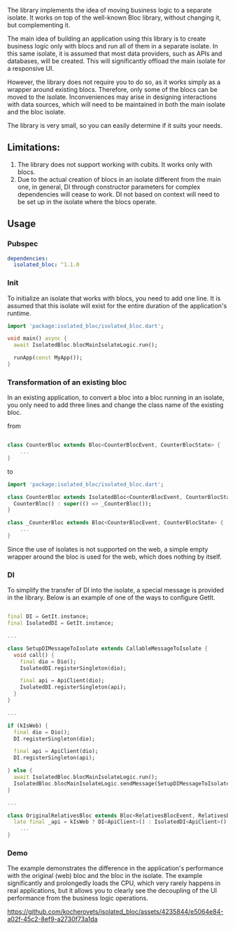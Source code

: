 The library implements the idea of moving business logic to a separate isolate. It works on top of the well-known Bloc library, without changing it, but complementing it.

The main idea of building an application using this library is to create business logic only with blocs and run all of them in a separate isolate. In this same isolate, it is assumed that most data providers, such as APIs and databases, will be created. This will significantly offload the main isolate for a responsive UI.

However, the library does not require you to do so, as it works simply as a wrapper around existing blocs. Therefore, only some of the blocs can be moved to the isolate. Inconveniences may arise in designing interactions with data sources, which will need to be maintained in both the main isolate and the bloc isolate.

The library is very small, so you can easily determine if it suits your needs.

## Limitations:

1. The library does not support working with cubits. It works only with blocs.
2. Due to the actual creation of blocs in an isolate different from the main one, in general, DI through constructor parameters for complex dependencies will cease to work. DI not based on context will need to be set up in the isolate where the blocs operate.

## Usage

### Pubspec

```yaml
dependencies:
  isolated_bloc: ^1.1.0
```

### Init

To initialize an isolate that works with blocs, you need to add one line. It is assumed that this isolate will exist for the entire duration of the application's runtime.

```dart
import 'package:isolated_bloc/isolated_bloc.dart';

void main() async {
  await IsolatedBloc.blocMainIsolateLogic.run();

  runApp(const MyApp());
}
```

### Transformation of an existing bloc

In an existing application, to convert a bloc into a bloc running in an isolate, you only need to add three lines and change the class name of the existing bloc.

from

```dart

class CounterBloc extends Bloc<CounterBlocEvent, CounterBlocState> {
    ...
}
```

to

```dart
import 'package:isolated_bloc/isolated_bloc.dart';

class CounterBloc extends IsolatedBloc<CounterBlocEvent, CounterBlocState> {
  CounterBloc() : super(() => _CounterBloc());
}

class _CounterBloc extends Bloc<CounterBlocEvent, CounterBlocState> {
    ...
}
```

Since the use of isolates is not supported on the web, a simple empty wrapper around the bloc is used for the web, which does nothing by itself.

### DI

To simplify the transfer of DI into the isolate, a special message is provided in the library. Below is an example of one of the ways to configure GetIt.

```dart

final DI = GetIt.instance;
final IsolatedDI = GetIt.instance;

...

class SetupDIMessageToIsolate extends CallableMessageToIsolate {
  void call() {
    final dio = Dio();
    IsolatedDI.registerSingleton(dio);

    final api = ApiClient(dio);
    IsolatedDI.registerSingleton(api);
  }
}

...

if (kIsWeb) {
  final dio = Dio();
  DI.registerSingleton(dio);

  final api = ApiClient(dio);
  DI.registerSingleton(api);

} else {
  await IsolatedBloc.blocMainIsolateLogic.run();
  IsolatedBloc.blocMainIsolateLogic.sendMessage(SetupDIMessageToIsolate());
}

...

class OriginalRelativesBloc extends Bloc<RelativesBlocEvent, RelativesBlocState> {
  late final _api = kIsWeb ? DI<ApiClient>() : IsolatedDI<ApiClient>();
    ...
}
```

### Demo

The example demonstrates the difference in the application's performance with the original (web) bloc and the bloc in the isolate. The example significantly and prolongedly loads the CPU, which very rarely happens in real applications, but it allows you to clearly see the decoupling of the UI performance from the business logic operations.

https://github.com/kocherovets/isolated_bloc/assets/4235844/e5064e84-a02f-45c2-8ef9-a2730f73a1da

